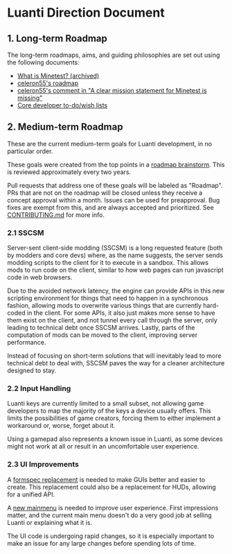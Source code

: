 # Luanti Direction Document

## 1. Long-term Roadmap

The long-term roadmaps, aims, and guiding philosophies are set out using the
following documents:

* [What is Minetest? (archived)](https://web.archive.org/web/20160328054721/http://c55.me/blog/?p=1491)
* [celeron55's roadmap](https://forum.luanti.org/viewtopic.php?t=9177)
* [celeron55's comment in "A clear mission statement for Minetest is missing"](https://github.com/luanti-org/luanti/issues/3476#issuecomment-167399287)
* [Core developer to-do/wish lists](https://forum.luanti.org/viewforum.php?f=7)

## 2. Medium-term Roadmap

These are the current medium-term goals for Luanti development, in no
particular order.

These goals were created from the top points in a
[roadmap brainstorm](https://github.com/luanti-org/luanti/issues/16162).
This is reviewed approximately every two years.

Pull requests that address one of these goals will be labeled as "Roadmap".
PRs that are not on the roadmap will be closed unless they receive a concept
approval within a month. Issues can be used for preapproval.
Bug fixes are exempt from this, and are always accepted and prioritized.
See [CONTRIBUTING.md](../.github/CONTRIBUTING.md) for more info.

### 2.1 SSCSM

Server-sent client-side modding (SSCSM) is a long requested feature (both by
modders and core devs) where, as the name suggests, the server sends modding
scripts to the client for it to execute in a sandbox. This allows mods to run
code on the client, similar to how web pages can run javascript code in web
browsers.

Due to the avoided network latency, the engine can provide APIs in this new
scripting environment for things that need to happen in a synchronous fashion,
allowing mods to overwrite various things that are currently hard-coded in the
client.
For some APIs, it also just makes more sense to have them exist on the client,
and not tunnel every call through the server, only leading to technical debt
once SSCSM arrives.
Lastly, parts of the computation of mods can be moved to the client, improving
server performance.

Instead of focusing on short-term solutions that will inevitably lead to more
technical debt to deal with, SSCSM paves the way for a cleaner architecture
designed to stay.

### 2.2 Input Handling

Luanti keys are currently limited to a small subset, not allowing game developers
to map the majority of the keys a device usually offers. This limits the possibilities
of game creators, forcing them to either implement a workaround or, worse, forget
about it.

Using a gamepad also represents a known issue in Luanti, as some devices might not
work at all or result in an uncomfortable user experience.

### 2.3 UI Improvements

A [formspec replacement](https://github.com/luanti-org/luanti/issues/6527) is
needed to make GUIs better and easier to create. This replacement could also
be a replacement for HUDs, allowing for a unified API.

A [new mainmenu](https://github.com/luanti-org/luanti/issues/6733) is needed to
improve user experience. First impressions matter, and the current main menu
doesn't do a very good job at selling Luanti or explaining what it is.

The UI code is undergoing rapid changes, so it is especially important to make
an issue for any large changes before spending lots of time.
